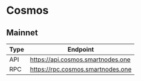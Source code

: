 # Cosmos
## Mainnet
Type | Endpoint
------------ | -------------
API | https://api.cosmos.smartnodes.one
RPC | https://rpc.cosmos.smartnodes.one
